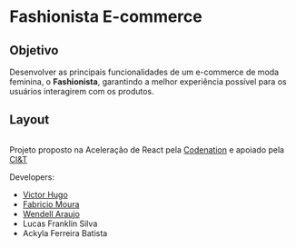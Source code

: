 # Fashionista E-commerce

## Objetivo

Desenvolver as principais funcionalidades de um e-commerce de moda feminina, 
o **Fashionista**, garantindo a melhor experiência possível para os usuários interagirem com os produtos.

## Layout

<img src="https://codenation-challenges.s3-us-west-1.amazonaws.com/ecommerce/1.png" alt="">

Projeto proposto na Aceleração de React pela [Codenation](https://www.codenation.dev) e apoiado pela [CI&T](https://br.ciandt.com/)

Developers:
* [Victor Hugo](https://github.com/Mashslek)
* [Fabricio Moura](https://github.com/fabriciordm)
* [Wendell Araujo](https://github.com/wendellaraujo)
* Lucas Franklin Silva
* Ackyla Ferreira Batista
